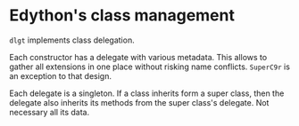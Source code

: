 # Edython's class management

`dlgt` implements class delegation.

Each constructor has a delegate with various metadata.
This allows to gather all extensions in one place without risking name conflicts. `SuperC9r` is an exception to that design.

Each delegate is a singleton.
If a class inherits form a super class, then the delegate also inherits its methods from the super class's delegate. Not necessary all its data.